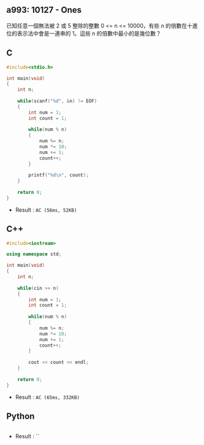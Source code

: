 ## a993: 10127 - Ones
已知任意一個無法被 2 或 5 整除的整數 0 <= n <= 10000，有些 n 的倍數在十進位的表示法中會是一連串的 1。這些 n 的倍數中最小的是幾位數？

## C
```C
#include<stdio.h>

int main(void)
{
	int n;
	
	while(scanf("%d", &n) != EOF)
	{
		int num = 1;
		int count = 1;
		
		while(num % n)
		{
			num %= n;
			num *= 10;
			num += 1;
			count++;
		}
		
		printf("%d\n", count);
	}
	
	return 0;
}
```
 * Result : `AC (56ms, 52KB)`

## C++
```C++
#include<iostream>

using namespace std;

int main(void)
{
	int n;
	
	while(cin >> n)
	{
		int num = 1;
		int count = 1;
		
		while(num % n)
		{
			num %= n;
			num *= 10;
			num += 1;
			count++;
		}
		
		cout << count << endl;
	}
	
	return 0;
}
```
 * Result : `AC (65ms, 332KB)`

## Python
```python

```
 * Result : ``

